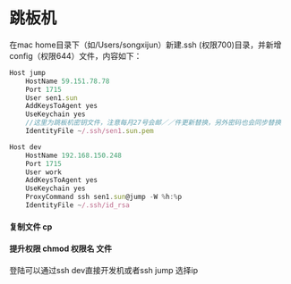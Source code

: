 # 跳板机
在mac home目录下（如/Users/songxijun）新建.ssh (权限700)目录，并新增config（权限644）文件，内容如下：


```js
Host jump
    HostName 59.151.78.78
    Port 1715
    User sen1.sun
    AddKeysToAgent yes
    UseKeychain yes
    //这里为跳板机密钥文件，注意每月27号会邮／／件更新替换，另外密码也会同步替换
    IdentityFile ~/.ssh/sen1.sun.pem

Host dev
    HostName 192.168.150.248
    Port 1715
    User work
    AddKeysToAgent yes
    UseKeychain yes
    ProxyCommand ssh sen1.sun@jump -W %h:%p
    IdentityFile ~/.ssh/id_rsa
```

#### 复制文件 cp
#### 提升权限 chmod 权限名 文件
登陆可以通过ssh dev直接开发机或者ssh jump 选择ip
